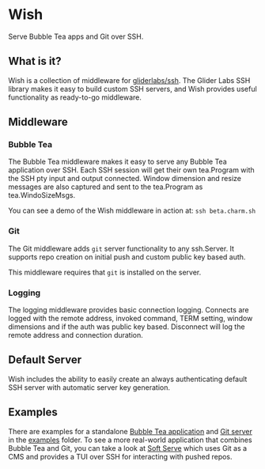 # Wish

Serve Bubble Tea apps and Git over SSH.

## What is it?

Wish is a collection of middleware for [gliderlabs/ssh](https://github.com/gliderlabs/ssh).
The Glider Labs SSH library makes it easy to build custom SSH servers, and Wish
provides useful functionality as ready-to-go middleware.

## Middleware

### Bubble Tea

The Bubble Tea middleware makes it easy to serve any Bubble Tea application
over SSH. Each SSH session will get their own tea.Program with the SSH pty
input and output connected. Window dimension and resize messages are also
captured and sent to the tea.Program as tea.WindoSizeMsgs.

You can see a demo of the Wish middleware in action at: `ssh beta.charm.sh`

### Git

The Git middleware adds `git` server functionality to any ssh.Server. It
supports repo creation on initial push and custom public key based auth.

This middleware requires that `git` is installed on the server.

### Logging

The logging middleware provides basic connection logging. Connects are logged
with the remote address, invoked command, TERM setting, window dimensions and
if the auth was public key based. Disconnect will log the remote address and
connection duration.

## Default Server

Wish includes the ability to easily create an always authenticating default SSH
server with automatic server key generation.

## Examples

There are examples for a standalone [Bubble Tea application](examples/term-info)
and [Git server](examples/git) in the [examples](examples) folder. To see a
more real-world application that combines Bubble Tea and Git, you can take a
look at [Soft Serve](https://github.com/charmbracelet/soft-serve) which uses
Git as a CMS and provides a TUI over SSH for interacting with pushed repos.
